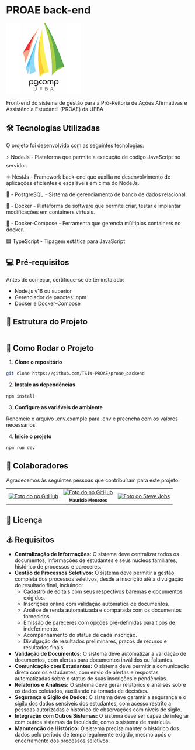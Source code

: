 # PROAE back-end

<img src="https://github.com/TSIW-PROAE/.github/raw/main/img/logo_pgcomp.png" alt="Logo pgcomp">

Front-end do sistema de gestão para a Pró-Reitoria de Ações Afirmativas e Assistência Estudantil (PROAE) da UFBA

## 🛠️ Tecnologias Utilizadas

O projeto foi desenvolvido com as seguintes tecnologias:

⚡ NodeJs - Plataforma que permite a execução de código JavaScript no servidor.

⚛️ NestJs - Framework back-end que auxilia no desenvolvimento de aplicações eficientes e escaláveis em cima do NodeJs.

:game_die: - PostgreSQL - Sistema de gerenciamento de banco de dados relacional.

:whale: - Docker - Plataforma de software que permite criar, testar e implantar modificações em containers virtuais. 

:whale2: - Docker-Compose - Ferramenta que gerencia múltiplos containers no docker.

🟦 TypeScript - Tipagem estática para JavaScript


## 💻 Pré-requisitos

Antes de começar, certifique-se de ter instalado:

- Node.js v16 ou superior
- Gerenciador de pacotes: npm
- Docker e Docker-Compose

## 📂 Estrutura do Projeto

```plaintext

```

## 🚀 Como Rodar o Projeto
1. **Clone o repositório**
```bash
git clone https://github.com/TSIW-PROAE/proae_backend
```
2. **Instale as dependências**
```bash
npm install
```
3. **Configure as variáveis de ambiente**

Renomeie o arquivo .env.example para .env e preencha com os valores necessários.

4. **Inicie o projeto**
```bash
npm run dev
```
## 🤝 Colaboradores

Agradecemos às seguintes pessoas que contribuíram para este projeto:

<table>
  <tr>
    <td align="center">
      <a href="#" title="defina o título do link">
        <img src="https://avatars.githubusercontent.com/u/55918680?v=4" width="100px;" alt="Foto do no GitHub"/><br>
        <sub>
          <b></b>
        </sub>
      </a>
    </td>
    <td align="center">
      <a href="#" title="defina o título do link">
        <img src="https://avatars.githubusercontent.com/u/20570844?v=4" width="100px;" alt="Foto do no GitHub"/><br>
        <sub>
          <b>Mauricio Menezes</b>
        </sub>
      </a>
    </td>
    <td align="center">
      <a href="#" title="defina o título do link">
        <img src="https://avatars.githubusercontent.com/u/101140937?v=4" width="100px;" alt="Foto do Steve Jobs"/><br>
        <sub>
          <b></b>
        </sub>
      </a>
    </td>
  </tr>
</table>

## 📝 Licença

## :anchor: Requisitos

- **Centralização de Informações:** O sistema deve centralizar todos os documentos, informações de estudantes e seus núcleos familiares, histórico de processos e pareceres.
- **Gestão de Processos Seletivos:** O sistema deve permitir a gestão completa dos processos seletivos, desde a inscrição até a divulgação do resultado final, incluindo:
    - Cadastro de editais com seus respectivos baremas e documentos exigidos.
    - Inscrições online com validação automática de documentos.
    - Análise de renda automatizada e comparada com os documentos fornecidos.
    - Emissão de pareceres com opções pré-definidas para tipos de indeferimento.
    - Acompanhamento do status de cada inscrição.
    - Divulgação de resultados preliminares, prazos de recurso e resultados finais.
- **Validação de Documentos:** O sistema deve automatizar a validação de documentos, com alertas para documentos inválidos ou faltantes.
- **Comunicação com Estudantes:** O sistema deve permitir a comunicação direta com os estudantes, com envio de alertas e respostas automatizadas sobre o status de suas inscrições e pendências.
- **Relatórios e Análises:** O sistema deve gerar relatórios e análises sobre os dados coletados, auxiliando na tomada de decisões.
- **Segurança e Sigilo de Dados:** O sistema deve garantir a segurança e o sigilo dos dados sensíveis dos estudantes, com acesso restrito a pessoas autorizadas e histórico de observações com níveis de sigilo.
- **Integração com Outros Sistemas:** O sistema deve ser capaz de integrar com outros sistemas da faculdade, como o sistema de matrícula.
- **Manutenção de Histórico:** O sistema precisa manter o histórico dos dados pelo período de tempo legalmente exigido, mesmo após o encerramento dos processos seletivos.

